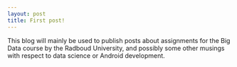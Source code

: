 ```yaml
---
layout: post
title: First post!
---
```


This blog will mainly be used to publish posts about assignments for the Big Data course by the Radboud University, and possibly some other musings with respect to data science or Android development.
